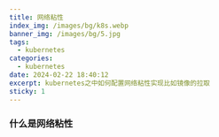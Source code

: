 ```yaml
---
title: 网络粘性
index_img: /images/bg/k8s.webp
banner_img: /images/bg/5.jpg
tags:
  - kubernetes
categories:
  - kubernetes
date: 2024-02-22 18:40:12
excerpt: kubernetes之中如何配置网络粘性实现比如镜像的拉取
sticky: 1
---
```


### 什么是网络粘性